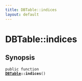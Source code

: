 ```yaml
---
title: DBTable::indices
layout: default
---
```


# DBTable::indices

## Synopsis

<code>public function <b><a href="DBTable">DBTable</a>::indices</b>()</code>

